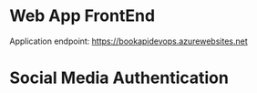 # Web App FrontEnd
Application endpoint: https://bookapidevops.azurewebsites.net

# Social Media Authentication 



